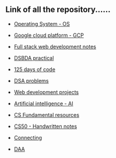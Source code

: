 ## Link of all the repository......


  - [Operating System - OS](https://github.com/prashantjagtap2909/OS)

  - [Google cloud platform - GCP](https://github.com/prashantjagtap2909/GCP)

  - [Full stack web development notes](https://github.com/prashantjagtap2909/Full-stack-web-development)

  - [DSBDA practical](https://github.com/prashantjagtap2909/DSBDA-practical-)

  - [125 days of code](https://github.com/prashantjagtap2909/125-Days-of-Code)

  - [DSA problems](https://github.com/prashantjagtap2909/DSA)

  - [Web development projects](https://github.com/prashantjagtap2909/Web-development-Projects)

  - [Artificial intelligence - AI](https://github.com/prashantjagtap2909/Artificial-Intelligence)

  - [CS Fundamental resources]()

  - [CS50 - Handwritten notes](https://github.com/prashantjagtap2909/cs50)
  
  - [Connecting ](https://github.com/prashantjagtap2909/Connecting)

  - [DAA]()

